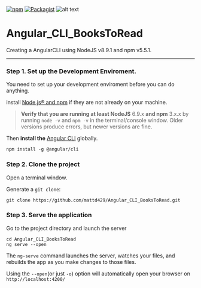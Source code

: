 [![npm](https://img.shields.io/npm/v/npm.svg)](https://www.npmjs.com/package/download)  [![Packagist](https://img.shields.io/packagist/l/doctrine/orm.svg)](https://github.com/mattd429/Angular_CLI_BooksToRead/blob/master/LICENSE) <!--[![GitHub last commit](https://img.shields.io/badge/last%20commit-today-brightgreen.svg)](https://github.com/mattd429/Angular_CLI_BooksToRead/commit/958c3ab355296543d71cc12809b9cda24a00e82e)-->
![alt text](https://img.shields.io/badge/test-failing-red.svg)

# Angular_CLI_BooksToRead
Creating a AngularCLI using NodeJS v8.9.1 and npm v5.5.1.

---

### Step 1. Set up the Development Enviroment.

You need to set up  your development enviroment before you can do anything.

install [Node.js® and npm](https://nodejs.org/en/download/) if they are not already on your machine.

>**Verify that you are running at least NodeJS** 6.9.x **and npm** 3.x.x by running `node -v` and `npm -v` in the terminal/console window. Older versions produce errors, but newer versions are fine.

Then **install the** [Angular CLI](https://github.com/angular/angular-cli) globally.

```
npm install -g @angular/cli
```

### Step 2. Clone the project

Open a terminal window.

Generate a `git clone`:

```
git clone https://github.com/mattd429/Angular_CLI_BooksToRead.git
```

### Step 3. Serve the application

Go to the project directory and launch the server

```
cd Angular_CLI_BooksToRead
ng serve --open
```

The `ng-serve` command launches the server, watches your files, and rebuilds the app as you make changes to those files.

Using the `--open`(or just `-o`) option will automatically open your browser on `http://localhost:4200/`
